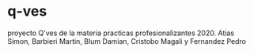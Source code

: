 # q-ves
proyecto Q'ves de la materia practicas profesionalizantes 2020. Atias Simon, Barbieri Martin, Blum Damian, Cristobo Magali y Fernandez Pedro
